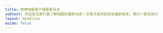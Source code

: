 ```yaml
---
title: 原神地图客户端更新日志
subtext: 欢迎各位旅行者了解地图的最新动态！从首次发布到目前最新版本，我们一直在努力将空荧酒馆原神地图打造成最优秀的原神地图工具。感谢大家的反馈与支持！❤️
layout: Headline
aside: false
---
```


<script setup lang="ts">
import ReleasePage from '~/components/release/ReleasePage.vue'
import data from '~/_data/windows-client.json'
</script>

<ReleasePage :data="data" />
